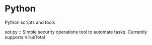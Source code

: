 # Python
Python scripts and tools

sot.py :: Simple security operations tool to automate tasks. Currently supports VirusTotal
